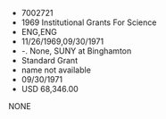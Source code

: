 * 7002721
* 1969 Institutional Grants For Science
* ENG,ENG
* 11/26/1969,09/30/1971
* -. None, SUNY at Binghamton
* Standard Grant
*   name not available
* 09/30/1971
* USD 68,346.00

NONE